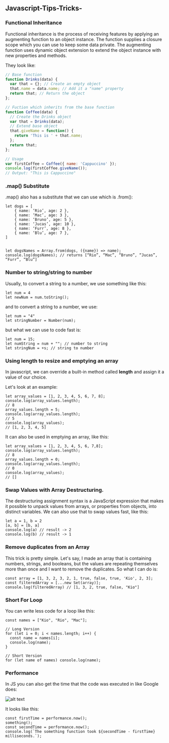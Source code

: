 ## Javascript-Tips-Tricks-

### Functional Inheritance

Functional inheritance is the process of receiving features by applying an augmenting function to an object instance. The function supplies a closure scope which you can use to keep some data private. The augmenting function uses dynamic object extension to extend the object instance with new properties and methods.

They look like:

```js
// Base function
function Drinks(data) {
  var that = {}; // Create an empty object
  that.name = data.name; // Add it a "name" property
  return that; // Return the object
};

// Fuction which inherits from the base function
function Coffee(data) {
  // Create the Drinks object
  var that = Drinks(data);
  // Extend base object
  that.giveName = function() {
    return 'This is ' + that.name;
  };
  return that;
};

// Usage
var firstCoffee = Coffee({ name: 'Cappuccino' });
console.log(firstCoffee.giveName());
// Output: "This is Cappuccino"
```

### .map() Substitute

.map() also has a substitute that we can use which is .from():
```Js
let dogs = [
    { name: ‘Rio’, age: 2 },
    { name: ‘Mac’, age: 3 },
    { name: ‘Bruno’, age: 5 },
    { name: ‘Jucas’, age: 10 },
    { name: ‘Furr’, age: 8 },
    { name: ‘Blu’, age: 7 },
]


let dogsNames = Array.from(dogs, ({name}) => name);
console.log(dogsNames); // returns [“Rio”, “Mac”, “Bruno”, “Jucas”, “Furr”, “Blu”]
```
### Number to string/string to number

Usually, to convert a string to a number, we use something like this:
```Js
let num = 4
let newNum = num.toString();
```
and to convert a string to a number, we use:
```Js
let num = "4"
let stringNumber = Number(num);
```
but what we can use to code fast is:
```Js
let num = 15;
let numString = num + ""; // number to string
let stringNum = +s; // string to number
```
### Using length to resize and emptying an array

In javascript, we can override a built-in method called **length** and assign it a value of our choice.

Let's look at an example:
```Js
let array_values = [1, 2, 3, 4, 5, 6, 7, 8];  
console.log(array_values.length); 
// 8  
array_values.length = 5;  
console.log(array_values.length); 
// 5  
console.log(array_values); 
// [1, 2, 3, 4, 5]
```
It can also be used in emptying an array, like this:
```Js
let array_values = [1, 2, 3, 4, 5, 6, 7,8]; 
console.log(array_values.length); 
// 8  
array_values.length = 0;   
console.log(array_values.length); 
// 0 
console.log(array_values); 
// []
```
### Swap Values with Array Destructuring.

The destructuring assignment syntax is a JavaScript expression that makes it possible to unpack values from arrays, or properties from objects, into distinct variables. We can also use that to swap values fast, like this:
```Js
let a = 1, b = 2
[a, b] = [b, a]
console.log(a) // result -> 2
console.log(b) // result -> 1
```
### Remove duplicates from an Array

This trick is pretty simple. Let's say, I made an array that is containing numbers, strings, and booleans, but the values are repeating themselves more than once and I want to remove the duplicates. So what I can do is:
```Js
const array = [1, 3, 2, 3, 2, 1, true, false, true, 'Kio', 2, 3];
const filteredArray = [...new Set(array)];
console.log(filteredArray) // [1, 3, 2, true, false, "Kio"]
```
### Short For Loop

You can write less code for a loop like this:
```Js
const names = ["Kio", "Rio", "Mac"];

// Long Version
for (let i = 0; i < names.length; i++) {
  const name = names[i];
  console.log(name);
}

// Short Version
for (let name of names) console.log(name);
```
### Performance

In JS you can  also get the time that the code was executed in like Google does:

![alt text](https://github.com/gyanprakash0221/Javascript-Tips-Tricks-/blob/main/i7ed89oyhcyyjhqirvc6.png)

It looks like this:
```Js
const firstTime = performance.now();
something();
const secondTime = performance.now();
console.log(`The something function took ${secondTime - firstTime} milliseconds.`);
```
